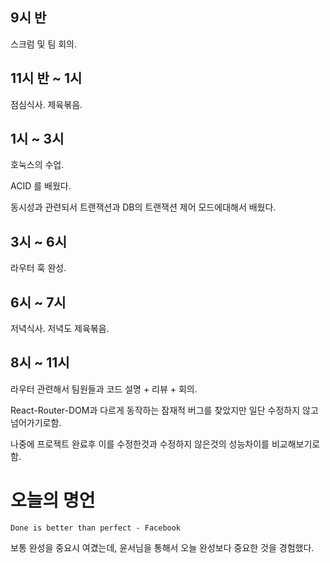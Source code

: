 ## 9시 반

스크럼 및 팀 회의.

## 11시 반 ~ 1시

점심식사. 제육볶음.

## 1시 ~ 3시

호눅스의 수업.

ACID 를 배웠다.

동시성과 관련되서 트랜잭션과 DB의 트랜잭션 제어 모드에대해서 배웠다.

## 3시 ~ 6시

라우터 훅 완성.

## 6시 ~ 7시

저녁식사. 저녁도 제육볶음.

## 8시 ~ 11시

라우터 관련해서 팀원들과 코드 설명 + 리뷰 + 회의.

React-Router-DOM과 다르게 동작하는 잠재적 버그를 찾았지만 일단 수정하지 않고 넘어가기로함.

나중에 프로젝트 완료후 이를 수정한것과 수정하지 않은것의 성능차이를 비교해보기로함.

# 오늘의 명언

```
Done is better than perfect - Facebook
```

보통 완성을 중요시 여겼는데, 윤서님을 통해서 오늘 완성보다 중요한 것을 경험했다.
